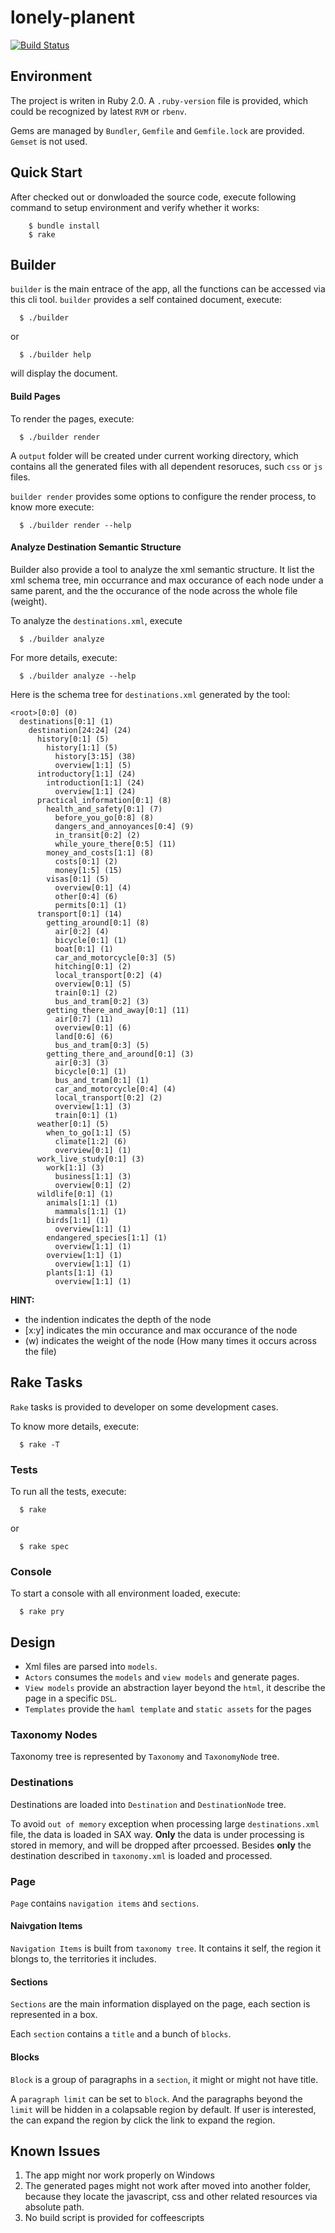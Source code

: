 lonely-planent
==============

[![Build Status](https://drone.io/github.com/timnew/lonely-planent/status.png)](https://drone.io/github.com/timnew/lonely-planent/latest)

Environment
-----------

The project is writen in Ruby 2.0. A `.ruby-version` file is provided, which could be recognized by latest `RVM` or `rbenv`.

Gems are managed by `Bundler`, `Gemfile` and `Gemfile.lock` are provided. `Gemset` is not used.


Quick Start
------------
After checked out or donwloaded the source code, execute following command to setup environment and verify whether it works:

```
	$ bundle install
	$ rake	
```

Builder
-----------

`builder` is the main entrace of the app, all the functions can be accessed via this cli tool.
`builder` provides a self contained document, execute:

```
  $ ./builder
```
or

```
  $ ./builder help
```
will display the document.

#### Build Pages

To render the pages, execute:

```
  $ ./builder render
```
A `output` folder will be created under current working directory, which contains all the generated files with all dependent resoruces, such `css` or `js` files.

`builder render` provides some options to configure the render process, to know more execute:

```
  $ ./builder render --help
```

#### Analyze Destination Semantic Structure

Builder also provide a tool to analyze the xml semantic structure. It list the xml schema tree, min occurrance and max occurance of each node under a same parent, and the the occurance of the node across the whole file (weight).

To analyze the `destinations.xml`, execute

```
  $ ./builder analyze 
```

For more details, execute:

```
  $ ./builder analyze --help
```

Here is the schema tree for `destinations.xml` generated by the tool:

```
<root>[0:0] (0)
  destinations[0:1] (1)
    destination[24:24] (24)
      history[0:1] (5)
        history[1:1] (5)
          history[3:15] (38)
          overview[1:1] (5)
      introductory[1:1] (24)
        introduction[1:1] (24)
          overview[1:1] (24)
      practical_information[0:1] (8)
        health_and_safety[0:1] (7)
          before_you_go[0:8] (8)
          dangers_and_annoyances[0:4] (9)
          in_transit[0:2] (2)
          while_youre_there[0:5] (11)
        money_and_costs[1:1] (8)
          costs[0:1] (2)
          money[1:5] (15)
        visas[0:1] (5)
          overview[0:1] (4)
          other[0:4] (6)
          permits[0:1] (1)
      transport[0:1] (14)
        getting_around[0:1] (8)
          air[0:2] (4)
          bicycle[0:1] (1)
          boat[0:1] (1)
          car_and_motorcycle[0:3] (5)
          hitching[0:1] (2)
          local_transport[0:2] (4)
          overview[0:1] (5)
          train[0:1] (2)
          bus_and_tram[0:2] (3)
        getting_there_and_away[0:1] (11)
          air[0:7] (11)
          overview[0:1] (6)
          land[0:6] (6)
          bus_and_tram[0:3] (5)
        getting_there_and_around[0:1] (3)
          air[0:3] (3)
          bicycle[0:1] (1)
          bus_and_tram[0:1] (1)
          car_and_motorcycle[0:4] (4)
          local_transport[0:2] (2)
          overview[1:1] (3)
          train[0:1] (1)
      weather[0:1] (5)
        when_to_go[1:1] (5)
          climate[1:2] (6)
          overview[0:1] (1)
      work_live_study[0:1] (3)
        work[1:1] (3)
          business[1:1] (3)
          overview[0:1] (2)
      wildlife[0:1] (1)
        animals[1:1] (1)
          mammals[1:1] (1)
        birds[1:1] (1)
          overview[1:1] (1)
        endangered_species[1:1] (1)
          overview[1:1] (1)
        overview[1:1] (1)
          overview[1:1] (1)
        plants[1:1] (1)
          overview[1:1] (1)
```
**HINT:**

* the indention indicates the depth of the node
* [x:y] indicates the min occurance and max occurance of the node
* (w) indicates the weight of the node (How many times it occurs across the file)

Rake Tasks
-----------
`Rake` tasks is provided to developer on some development cases.

To know more details, execute:

```
  $ rake -T
```

### Tests

To run all the tests, execute:

```
  $ rake  
```

or

```
  $ rake spec
```
### Console

To start a console with all environment loaded, execute:

```
  $ rake pry
```

Design
------
* Xml files are parsed into `models`. 
* `Actors` consumes the `models` and `view models` and generate pages. 
* `View models` provide an abstraction layer beyond the `html`, it describe the page in a specific `DSL`.
* `Templates` provide the `haml template` and `static assets` for the pages

### Taxonomy Nodes

Taxonomy tree is represented by `Taxonomy` and `TaxonomyNode` tree.

### Destinations

Destinations are loaded into `Destination` and `DestinationNode` tree.

To avoid `out of memory` exception when processing large `destinations.xml` file, the data is loaded in SAX way. **Only** the data is under processing is stored in memory, and will be dropped after prcoessed. Besides **only** the destination described in `taxonomy.xml` is loaded and processed.

### Page

`Page` contains `navigation items` and `sections`. 

#### Naivgation Items

`Navigation Items` is built from `taxonomy tree`. It contains it self, the region it blongs to, the territories it includes.

#### Sections

`Sections` are the main information displayed on the page, each section is represented in a box. 

Each `section` contains a `title` and a bunch of `blocks`. 

#### Blocks

`Block` is a group of paragraphs in a `section`, it might or might not have title.

A `paragraph limit` can be set to `block`. And the paragraphs beyond the `limit` will be hidden in a colapsable region by default. If user is interested, the can expand the region by click the link to expand the region.

Known Issues
------------
1. The app might nor work properly on Windows
2. The generated pages might not work after moved into another folder, because they locate the javascript, css and other related resources via absolute path.
3. No build script is provided for coffeescripts
